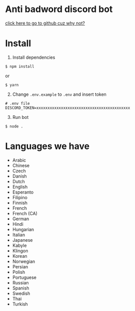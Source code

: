 # Anti badword discord bot

[click here to go to github cuz why not?](https://github.com/ronnapatp/antibadwordbot)

# Install

1. Install dependencies

```shell
$ npm install
```

or

```shell
$ yarn
```

2. Change `.env.example` to `.env` and insert token

```.env
# .env file
DISCORD_TOKEN=xxxxxxxxxxxxxxxxxxxxxxxxxxxxxxxxxxxxxxxxxx
```

3. Run bot

```shell
$ node .
```

# Languages we have

- Arabic	
- Chinese	
- Czech	
- Danish	
- Dutch	
- English	
- Esperanto	
- Filipino	
- Finnish	
- French	
- French (CA)
- German	
- Hindi	
- Hungarian	
- Italian	
- Japanese	
- Kabyle	
- Klingon	
- Korean	
- Norwegian	
- Persian	
- Polish	
- Portuguese	
- Russian	
- Spanish	
- Swedish	
- Thai
- Turkish	
